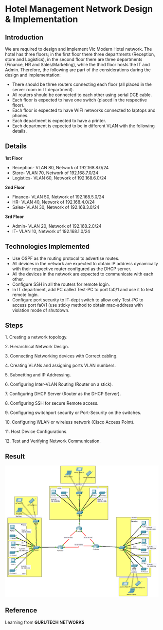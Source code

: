# Hotel Management Network Design & Implementation
<h2>Introduction</h2>
<p>We are required to design and implement Vic Modern Hotel network. The hotel has three floors; in the first floor there three departments (Reception, store and Logistics), in the second floor there are three departments (Finance, HR and Sales/Marketing), while the third floor hosts the IT and Admin. Therefore, the following are part of the considerations during the design and implementation:</p>

* There should be three routers connecting each floor (all placed in the server room in IT department).<br> 
* All routers should be connected to each other using serial DCE cable.<br> 
* Each floor is expected to have one switch (placed in the respective floor).<br> 
* Each floor is expected to have WIFI networks connected to laptops and phones.<br> 
* Each department is expected to have a printer.<br>
* Each department is expected to be in different VLAN with the following details.<br> 


<h2>Details</h2>

<b>1st Floor</b>
- Reception- VLAN 80, Network of 192.168.8.0/24
- Store- VLAN 70, Network of 192.168.7.0/24
- Logistics- VLAN 60, Network of 192.168.6.0/24

<b>2nd Floor</b>
- Finance- VLAN 50, Network of 192.168.5.0/24
- HR- VLAN 40, Network of 192.168.4.0/24
- Sales- VLAN 30, Network of 192.168.3.0/24

<b>3rd Floor</b>
- Admin- VLAN 20, Network of 192.168.2.0/24
- IT- VLAN 10, Network of 192.168.1.0/24


<h2>Technologies Implemented</h2>

* Use OSPF as the routing protocol to advertise routes.
* All devices in the network are expected to obtain IP address dynamically with their respective router configured as the DHCP server.
* All the devices in the network are expected to communicate with each other.
* Configure SSH in all the routers for remote login.
* In IT department, add PC called Test-PC to port fa0/1 and use it to test remote login.
* Configure port security to IT-dept switch to allow only Test-PC to access port fa0/1 (use sticky method to obtain mac-address with violation mode of shutdown.

<h2>Steps</h2>
<p>1. Creating a network topology.</p>
<p>2. Hierarchical Network Design.</p>
3. Connecting Networking devices with Correct cabling.</p>
4. Creating VLANs and assigning ports VLAN numbers.</p>
5. Subnetting and IP Addressing.</p>
6. Configuring Inter-VLAN Routing (Router on a stick).</p>
7. Configuring DHCP Server (Router as the DHCP Server).</p>
8. Configuring SSH for secure Remote access.</p>
9. Configuring switchport security or Port-Security on the switches.</p>
10. Configuring WLAN or wireless network (Cisco Access Point).</p>
11. Host Device Configurations.</p>
12. Test and Verifying Network Communication.</p>


<h2>Result</h2>
<img src="https://github.com/Jackiedee1223/image-repos/blob/main/hmi.png">

<h2>Reference</h2>
<p>Learning from <b>GURUTECH NETWORKS<br> </p>

